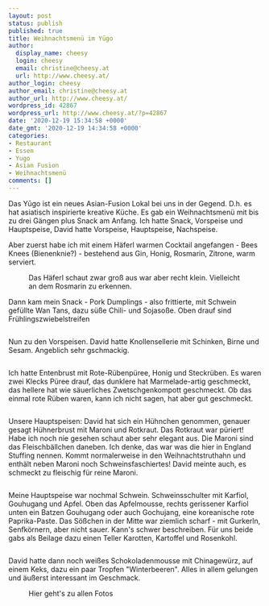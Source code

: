 ```yaml
---
layout: post
status: publish
published: true
title: Weihnachtsmenü im Yūgo
author:
  display_name: cheesy
  login: cheesy
  email: christine@cheesy.at
  url: http://www.cheesy.at/
author_login: cheesy
author_email: christine@cheesy.at
author_url: http://www.cheesy.at/
wordpress_id: 42867
wordpress_url: http://www.cheesy.at/?p=42867
date: '2020-12-19 15:34:58 +0000'
date_gmt: '2020-12-19 14:34:58 +0000'
categories:
- Restaurant
- Essen
- Yugo
- Asian Fusion
- Weihnachtsmenü
comments: []
---
```

<!-- wp:paragraph -->
Das Yūgo ist ein neues Asian-Fusion Lokal bei uns in der Gegend. D.h. es hat asiatisch inspirierte kreative Küche. Es gab ein Weihnachtsmenü mit bis zu drei Gängen plus Snack am Anfang. Ich hatte Snack, Vorspeise und Hauptspeise, David hatte Vorspeise, Hauptspeise, Nachspeise.
<!-- /wp:paragraph -->
<!-- wp:paragraph -->
Aber zuerst habe ich mit einem Häferl warmen Cocktail angefangen - Bees Knees (Bienenknie?) - bestehend aus Gin, Honig, Rosmarin, Zitrone, warm serviert.
<!-- /wp:paragraph -->
<!-- wp:image {"id":42857} -->
<figure class="wp-block-image"><img src="{% link _fotos/events/2016-2020/2020/weihnachts-menu-im-yugo/Yugo-002.jpg %}" alt="" class="wp-image-42857"><br>
<figcaption>Das Häferl schaut zwar groß aus war aber recht klein. Vielleicht an dem Rosmarin zu erkennen.<br></figcaption>
</figure>
<!-- /wp:image -->
<!-- wp:paragraph -->
Dann kam mein Snack - Pork Dumplings - also frittierte, mit Schwein gefüllte Wan Tans, dazu süße Chili- und Sojasoße. Oben drauf sind Frühlingszwiebelstreifen
<!-- /wp:paragraph -->
<!-- wp:image {"id":42858} -->
<figure class="wp-block-image"><img src="{% link _fotos/events/2016-2020/2020/weihnachts-menu-im-yugo/Yugo-003.jpg %}" alt="" class="wp-image-42858"></figure>
<!-- /wp:image -->
<!-- wp:paragraph -->
Nun zu den Vorspeisen. David hatte Knollensellerie mit Schinken, Birne und Sesam. Angeblich sehr gschmackig.
<!-- /wp:paragraph -->
<!-- wp:image {"id":42860} -->
<figure class="wp-block-image"><img src="{% link _fotos/events/2016-2020/2020/weihnachts-menu-im-yugo/Yugo-005.jpg %}" alt="" class="wp-image-42860"></figure>
<!-- /wp:image -->
<!-- wp:paragraph -->
Ich hatte Entenbrust mit Rote-Rübenpüree, Honig und Steckrüben. Es waren zwei Klecks Püree drauf, das dunklere hat Marmelade-artig geschmeckt, das hellere hat wie säuerliches Zwetschgenkompott geschmeckt. Ob das einmal rote Rüben waren, kann ich nicht sagen, hat aber gut geschmeckt.
<!-- /wp:paragraph -->
<!-- wp:image {"id":42859} -->
<figure class="wp-block-image"><img src="{% link _fotos/events/2016-2020/2020/weihnachts-menu-im-yugo/Yugo-004.jpg %}" alt="" class="wp-image-42859"></figure>
<!-- /wp:image -->
<!-- wp:paragraph -->
Unsere Hauptspeisen: David hat sich ein Hühnchen genommen, genauer gesagt Hühnerbrust mit Maroni und Rotkraut. Das Rotkraut war püriert! Habe ich noch nie gesehen schaut aber sehr elegant aus. Die Maroni sind das Fleischbällchen daneben. Ich denke, das war was die hier in England Stuffing nennen. Kommt normalerweise in den Weihnachtstruthahn und enthält neben Maroni noch Schweinsfaschiertes! David meinte auch, es schmeckt zu fleischig für reine Maroni.
<!-- /wp:paragraph -->
<!-- wp:image {"id":42863} -->
<figure class="wp-block-image"><img src="{% link _fotos/events/2016-2020/2020/weihnachts-menu-im-yugo/Yugo-008.jpg %}" alt="" class="wp-image-42863"></figure>
<!-- /wp:image -->
<!-- wp:paragraph -->
Meine Hauptspeise war nochmal Schwein. Schweinsschulter mit Karfiol, Gouhugang und Apfel. Oben das Apfelmousse, rechts gerissener Karfiol unten ein Batzen Gouhugang oder auch Gochujang, eine koreanische rote Paprika-Paste. Das Sößchen in der Mitte war ziemlich scharf - mit Gurkerln, Senfkörnern, aber nicht sauer. Kann's schwer beschreiben. Für uns beide gabs als Beilage dazu einen Teller Karotten, Kartoffel und Rosenkohl.
<!-- /wp:paragraph -->
<!-- wp:image {"id":42862} -->
<figure class="wp-block-image"><img src="{% link _fotos/events/2016-2020/2020/weihnachts-menu-im-yugo/Yugo-007.jpg %}" alt="" class="wp-image-42862"></figure>
<!-- /wp:image -->
<!-- wp:paragraph -->
David hatte dann noch weißes Schokoladenmousse mit Chinagewürz, auf einem Keks, dazu ein paar Tropfen "Winterbeeren". Alles in allem gelungen und äußerst interessant im Geschmack.
<!-- /wp:paragraph -->
<!-- wp:image {"id":42865,"linkDestination":"custom"} -->
<figure class="wp-block-image"><a href="{% link _fotos/events/2016-2020/2020/weihnachts-menu-im-yugo/index.md %}"><img src="{% link _fotos/events/2016-2020/2020/weihnachts-menu-im-yugo/Yugo-010.jpg %}" alt="" class="wp-image-42865"></a><br>
<figcaption>Hier geht's zu allen Fotos</figcaption>
</figure>
<!-- /wp:image -->
<!-- wp:paragraph -->
<!-- /wp:paragraph -->
